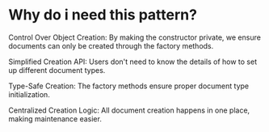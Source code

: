 # Why do i need this pattern?

Control Over Object Creation: By making the constructor private, we ensure documents can only be created through the factory methods.

Simplified Creation API: Users don't need to know the details of how to set up different document types.

Type-Safe Creation: The factory methods ensure proper document type initialization.

Centralized Creation Logic: All document creation happens in one place, making maintenance easier.



